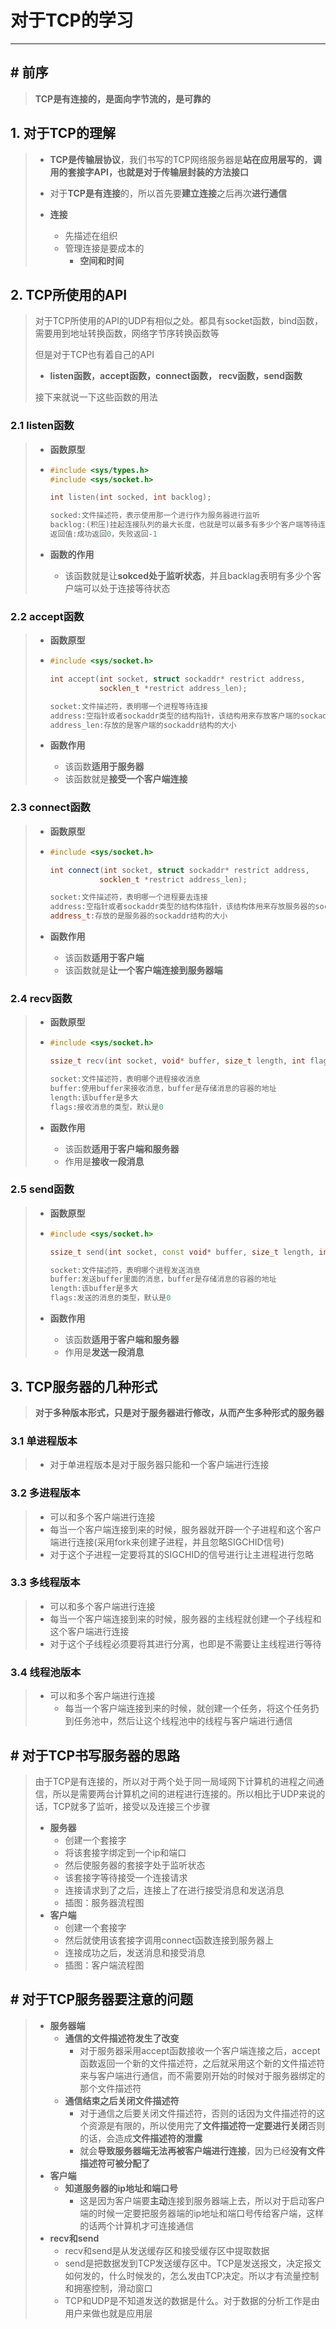# 对于TCP的学习

----

## # 前序

> **TCP是有连接的，是面向字节流的，是可靠的**



## 1. 对于TCP的理解

> - **TCP是传输层协议**，我们书写的TCP网络服务器是**站在应用层写的**，**调用的套接字API，也就是对于传输层封装的方法接口**
>
> - 对于**TCP是有连接**的，所以首先要**建立连接**之后再次**进行通信**
> - **连接**
>   - 先描述在组织
>   - 管理连接是要成本的
>     - **空间和时间**

  

## 2. TCP所使用的API

> 对于TCP所使用的API的UDP有相似之处。都具有socket函数，bind函数，需要用到地址转换函数，网络字节序转换函数等
>
> 但是对于TCP也有着自己的API
>
> - **listen函数，accept函数，connect函数， recv函数，send函数**
>
> 接下来就说一下这些函数的用法



### 2.1 listen函数

> - **函数原型**
>
> - ``` c++
>   #include <sys/types.h>
>   #include <sys/socket.h>
>   
>   int listen(int socked, int backlog);
>   
>   socked:文件描述符，表示使用那一个进行作为服务器进行监听
>   backlog:(积压)挂起连接队列的最大长度，也就是可以最多有多少个客户端等待连接到服务器
>   返回值:成功返回0，失败返回-1
>   ```
>
> - **函数的作用**
>
>   - 该函数就是让**sokced处于监听状态**，并且backlag表明有多少个客户端可以处于连接等待状态



### 2.2 accept函数

> - **函数原型**
>
> - ``` c++
>   #include <sys/socket.h>
>   
>   int accept(int socket, struct sockaddr* restrict address, 
>              socklen_t *restrict address_len);
>   
>   socket:文件描述符，表明哪一个进程等待连接
>   address:空指针或者sockaddr类型的结构指针，该结构用来存放客户端的sockaddr结构
>   address_len:存放的是客户端的sockaddr结构的大小
>   ```
>
> - **函数作用**
>
>   - 该函数**适用于服务器**
>   - 该函数就是**接受一个客户端连接**



### 2.3 connect函数

> - **函数原型**
>
> - ``` c++
>   #include <sys/socket.h>
>   
>   int connect(int socket, struct sockaddr* restrict address,
>              socklen_t *restrict address_len);
>   
>   socket:文件描述符，表明哪一个进程要去连接
>   address:空指针或者sockaddr类型的结构体指针，该结构体用来存放服务器的sockaddr结构
>   address_t:存放的是服务器的sockaddr结构的大小
>   ```
>
> - **函数作用**
>
>   - 该函数**适用于客户端**
>   - 该函数就是**让一个客户端连接到服务器端**



### 2.4 recv函数

> - **函数原型**
>
> - ``` c++
>   #include <sys/socket.h>
>   
>   ssize_t recv(int socket, void* buffer, size_t length, int flags);
>   
>   socket:文件描述符，表明哪个进程接收消息
>   buffer:使用buffer来接收消息，buffer是存储消息的容器的地址
>   length:该buffer是多大
>   flags:接收消息的类型，默认是0
>   ```
>
> - **函数作用**
>
>   - 该函数**适用于客户端和服务器**
>   - 作用是**接收一段消息**



### 2.5 send函数

> - **函数原型**
>
> - ``` c++
>   #include <sys/socket.h>
>   
>   ssize_t send(int socket, const void* buffer, size_t length, int flags);
>   
>   socket:文件描述符，表明哪个进程发送消息
>   buffer:发送buffer里面的消息，buffer是存储消息的容器的地址
>   length:该buffer是多大
>   flags:发送的消息的类型，默认是0
>   ```
>
> - **函数作用**
>
>   - 该函数**适用于客户端和服务器**
>   - 作用是**发送一段消息**



## 3. TCP服务器的几种形式

> **对于多种版本形式，只是对于服务器进行修改，从而产生多种形式的服务器**

### 3.1 单进程版本

> - 对于单进程版本是对于服务器只能和一个客户端进行连接



### 3.2 多进程版本

> -  可以和多个客户端进行连接
>   - 每当一个客户端连接到来的时候，服务器就开辟一个子进程和这个客户端进行连接(采用fork来创建子进程，并且忽略SIGCHID信号)
>   - 对于这个子进程一定要将其的SIGCHID的信号进行让主进程进行忽略



 ### 3.3 多线程版本

> -  可以和多个客户端进行连接
>   - 每当一个客户端连接到来的时候，服务器的主线程就创建一个子线程和这个客户端进行连接
>   - 对于这个子线程必须要将其进行分离，也即是不需要让主线程进行等待



### 3.4 线程池版本

> - 可以和多个客户端进行连接
>   - 每当一个客户端连接到来的时候，就创建一个任务，将这个任务扔到任务池中，然后让这个线程池中的线程与客户端进行通信



## # 对于TCP书写服务器的思路

> 由于TCP是有连接的，所以对于两个处于同一局域网下计算机的进程之间通信，所以是需要两台计算机之间的进程进行连接的。所以相比于UDP来说的话，TCP就多了监听，接受以及连接三个步骤
>
> - **服务器**
>   - 创建一个套接字
>   - 将该套接字绑定到一个ip和端口
>   - 然后使服务器的套接字处于监听状态
>   - 该套接字等待接受一个连接请求
>   - 连接请求到了之后，连接上了在进行接受消息和发送消息
>   - 插图：服务器流程图
> - **客户端**
>   - 创建一个套接字
>   - 然后就使用该套接字调用connect函数连接到服务器上
>   - 连接成功之后，发送消息和接受消息
>   - 插图：客户端流程图



## # 对于TCP服务器要注意的问题

> - **服务器端**
>   - **通信的文件描述符发生了改变**
>     - 对于服务器采用accept函数接收一个客户端连接之后，accept函数返回一个新的文件描述符，之后就采用这个新的文件描述符来与客户端进行通信，而不需要刚开始的时候对于服务器绑定的那个文件描述符
>   - **通信结束之后关闭文件描述符**
>     - 对于通信之后要关闭文件描述符，否则的话因为文件描述符的这个资源是有限的，所以使用完了**文件描述符一定要进行关闭**否则的话，会造成**文件描述符的泄露**
>     - 就会**导致服务器端无法再被客户端进行连接**，因为已经**没有文件描述符可被分配了**
> - **客户端**
>   - **知道服务器的ip地址和端口号**
>     - 这是因为客户端要**主动**连接到服务器端上去，所以对于启动客户端的时候一定要把服务器端的ip地址和端口号传给客户端，这样的话两个计算机才可连接通信
> - **recv和send**
>   - recv和send是从发送缓存区和接受缓存区中提取数据
>   - send是把数据发到TCP发送缓存区中。TCP是发送报文，决定报文如何发的，什么时候发的，怎么发由TCP决定。所以才有流量控制和拥塞控制，滑动窗口
>   - TCP和UDP是不知道发送的数据是什么。对于数据的分析工作是由用户来做也就是应用层



